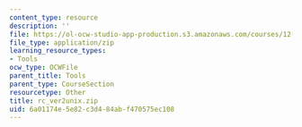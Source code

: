 ```yaml
---
content_type: resource
description: ''
file: https://ol-ocw-studio-app-production.s3.amazonaws.com/courses/12-811-tropical-meteorology-spring-2011/6a01174e5e82c3d484abf470575ec108_rc_ver2unix.zip
file_type: application/zip
learning_resource_types:
- Tools
ocw_type: OCWFile
parent_title: Tools
parent_type: CourseSection
resourcetype: Other
title: rc_ver2unix.zip
uid: 6a01174e-5e82-c3d4-84ab-f470575ec108
---
```

